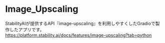 # Image_Upscaling

StabilityAIが提供するAPI『image-upscaling』を利用しやすくしたGradioで製作したアプリです。<br>
https://platform.stability.ai/docs/features/image-upscaling?tab=python